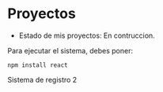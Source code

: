 <h1>Proyectos</h1>

- Estado de mis proyectos: En contruccion.

Para ejecutar el sistema, debes poner:

```npm install react```

Sistema de registro 2
